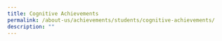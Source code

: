 ```yaml
---
title: Cognitive Achievements
permalink: /about-us/achievements/students/cognitive-achievements/
description: ""
---
```

